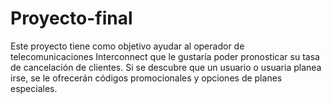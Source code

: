 # Proyecto-final
Este proyecto tiene como objetivo ayudar al operador de telecomunicaciones Interconnect que le gustaría poder pronosticar su tasa de cancelación de clientes. Si se descubre que un usuario o usuaria planea irse, se le ofrecerán códigos promocionales y opciones de planes especiales. 

